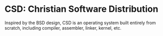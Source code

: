 # CSD: Christian Software Distribution

Inspired by the BSD design, CSD is an operating system built entirely from scratch, including compiler, assembler, linker, kernel, etc.